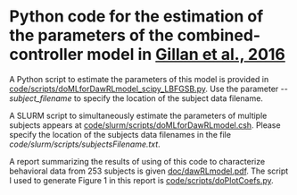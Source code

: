 # Python code for the estimation of the parameters of the combined-controller model in [Gillan et al., 2016](https://elifesciences.org/articles/11305)

A Python script to estimate the parameters of this model is provided in [code/scripts/doMLforDawRLmodel_scipy_LBFGSB.py](code/scripts/doMLforDawRLmodel_scipy_LBFGSB.py). Use the parameter *--subject_filename* to specify the location of the subject data filename.

A SLURM script to simultaneously estimate the parameters of multiple subjects appears at [code/slurm/scripts/doMLforDawRLmodel.csh](code/slurm/scripts/doMLforDawRLmodel.csh). Please specify the location of the subjects data filenames in the file *code/slurm/scripts/subjectsFilename.txt*.

A report summarizing the results of using of this code to characterize behavioral data from 253 subjects is given [doc/dawRLmodel.pdf](doc/dawRLmode.pdf). The script I used to generate Figure 1 in this report is [code/scripts/doPlotCoefs.py](code/scripts/doPlotCoefs.py).

